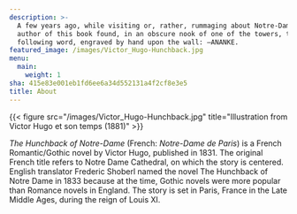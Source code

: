 ```yaml
---
description: >-
  A few years ago, while visiting or, rather, rummaging about Notre-Dame, the
  author of this book found, in an obscure nook of one of the towers, the
  following word, engraved by hand upon the wall: —ANANKE.
featured_image: /images/Victor_Hugo-Hunchback.jpg
menu:
  main:
    weight: 1
sha: 415e83e001eb1fd6ee6a34d552131a4f2cf8e3e5
title: About
---
```

{{< figure src="/images/Victor_Hugo-Hunchback.jpg" title="Illustration from Victor Hugo et son temps (1881)" >}}

*The Hunchback of Notre-Dame* (French: *Notre-Dame de Paris*) is a French Romantic/Gothic novel by Victor Hugo, published in 1831. The original French title refers to Notre Dame Cathedral, on which the story is centered. English translator Frederic Shoberl named the novel The Hunchback of Notre Dame in 1833 because at the time, Gothic novels were more popular than Romance novels in England. The story is set in Paris, France in the Late Middle Ages, during the reign of Louis XI.
